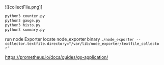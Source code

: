 
![[collectFile.png]]

```sh
python3 counter.py
python3 gauge.py
python3 histo.py
python3 summary.py
```

run node Exporter
locate node_exporter binary
`./node_exporter --collector.textfile.directory="/var/lib/node_exporter/textfile_collector"`

https://prometheus.io/docs/guides/go-application/


